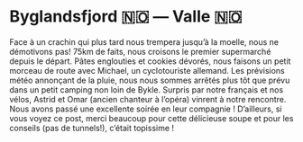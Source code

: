 # Byglandsfjord :norway: — Valle :norway:

<!-- 101km / 901m+ / 767m- -->

Face à un crachin qui plus tard nous trempera jusqu’à la moelle, nous ne démotivons pas! 75km de faits, nous croisons le premier supermarché depuis le départ. Pâtes englouties et cookies dévorés, nous faisons un petit morceau de route avec Michael, un cyclotouriste allemand. Les prévisions météo annonçant de la pluie, nous nous sommes arrêtés plus tôt que prévu dans un petit camping non loin de Bykle. Surpris par notre français et nos vélos, Astrid et Omar (ancien chanteur à l’opéra) vinrent à notre rencontre. Nous avons passé une excellente soirée en leur compagnie ! D’ailleurs, si vous voyez ce post, merci beaucoup pour cette délicieuse soupe et pour les conseils (pas de tunnels!), c’était topissime !

